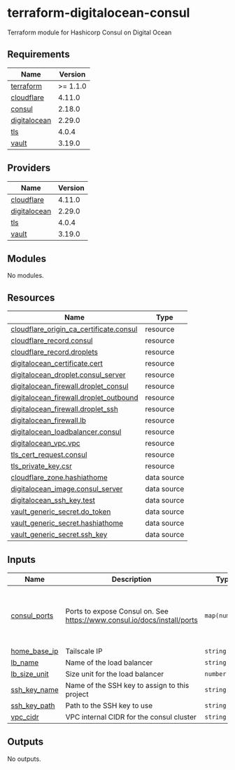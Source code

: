 # terraform-digitalocean-consul
Terraform module for Hashicorp Consul on Digital Ocean

<!-- BEGIN_TF_DOCS -->
## Requirements

| Name | Version |
|------|---------|
| <a name="requirement_terraform"></a> [terraform](#requirement\_terraform) | >= 1.1.0 |
| <a name="requirement_cloudflare"></a> [cloudflare](#requirement\_cloudflare) | 4.11.0 |
| <a name="requirement_consul"></a> [consul](#requirement\_consul) | 2.18.0 |
| <a name="requirement_digitalocean"></a> [digitalocean](#requirement\_digitalocean) | 2.29.0 |
| <a name="requirement_tls"></a> [tls](#requirement\_tls) | 4.0.4 |
| <a name="requirement_vault"></a> [vault](#requirement\_vault) | 3.19.0 |

## Providers

| Name | Version |
|------|---------|
| <a name="provider_cloudflare"></a> [cloudflare](#provider\_cloudflare) | 4.11.0 |
| <a name="provider_digitalocean"></a> [digitalocean](#provider\_digitalocean) | 2.29.0 |
| <a name="provider_tls"></a> [tls](#provider\_tls) | 4.0.4 |
| <a name="provider_vault"></a> [vault](#provider\_vault) | 3.19.0 |

## Modules

No modules.

## Resources

| Name | Type |
|------|------|
| [cloudflare_origin_ca_certificate.consul](https://registry.terraform.io/providers/cloudflare/cloudflare/4.11.0/docs/resources/origin_ca_certificate) | resource |
| [cloudflare_record.consul](https://registry.terraform.io/providers/cloudflare/cloudflare/4.11.0/docs/resources/record) | resource |
| [cloudflare_record.droplets](https://registry.terraform.io/providers/cloudflare/cloudflare/4.11.0/docs/resources/record) | resource |
| [digitalocean_certificate.cert](https://registry.terraform.io/providers/digitalocean/digitalocean/2.29.0/docs/resources/certificate) | resource |
| [digitalocean_droplet.consul_server](https://registry.terraform.io/providers/digitalocean/digitalocean/2.29.0/docs/resources/droplet) | resource |
| [digitalocean_firewall.droplet_consul](https://registry.terraform.io/providers/digitalocean/digitalocean/2.29.0/docs/resources/firewall) | resource |
| [digitalocean_firewall.droplet_outbound](https://registry.terraform.io/providers/digitalocean/digitalocean/2.29.0/docs/resources/firewall) | resource |
| [digitalocean_firewall.droplet_ssh](https://registry.terraform.io/providers/digitalocean/digitalocean/2.29.0/docs/resources/firewall) | resource |
| [digitalocean_firewall.lb](https://registry.terraform.io/providers/digitalocean/digitalocean/2.29.0/docs/resources/firewall) | resource |
| [digitalocean_loadbalancer.consul](https://registry.terraform.io/providers/digitalocean/digitalocean/2.29.0/docs/resources/loadbalancer) | resource |
| [digitalocean_vpc.vpc](https://registry.terraform.io/providers/digitalocean/digitalocean/2.29.0/docs/resources/vpc) | resource |
| [tls_cert_request.consul](https://registry.terraform.io/providers/hashicorp/tls/4.0.4/docs/resources/cert_request) | resource |
| [tls_private_key.csr](https://registry.terraform.io/providers/hashicorp/tls/4.0.4/docs/resources/private_key) | resource |
| [cloudflare_zone.hashiathome](https://registry.terraform.io/providers/cloudflare/cloudflare/4.11.0/docs/data-sources/zone) | data source |
| [digitalocean_image.consul_server](https://registry.terraform.io/providers/digitalocean/digitalocean/2.29.0/docs/data-sources/image) | data source |
| [digitalocean_ssh_key.test](https://registry.terraform.io/providers/digitalocean/digitalocean/2.29.0/docs/data-sources/ssh_key) | data source |
| [vault_generic_secret.do_token](https://registry.terraform.io/providers/hashicorp/vault/3.19.0/docs/data-sources/generic_secret) | data source |
| [vault_generic_secret.hashiathome](https://registry.terraform.io/providers/hashicorp/vault/3.19.0/docs/data-sources/generic_secret) | data source |
| [vault_generic_secret.ssh_key](https://registry.terraform.io/providers/hashicorp/vault/3.19.0/docs/data-sources/generic_secret) | data source |

## Inputs

| Name | Description | Type | Default | Required |
|------|-------------|------|---------|:--------:|
| <a name="input_consul_ports"></a> [consul\_ports](#input\_consul\_ports) | Ports to expose Consul on. See https://www.consul.io/docs/install/ports | `map(number)` | <pre>{<br>  "dns": 8600,<br>  "http": 8500,<br>  "serf-lan": 8301,<br>  "server": 8300<br>}</pre> | no |
| <a name="input_home_base_ip"></a> [home\_base\_ip](#input\_home\_base\_ip) | Tailscale IP | `string` | n/a | yes |
| <a name="input_lb_name"></a> [lb\_name](#input\_lb\_name) | Name of the load balancer | `string` | `"consul-lb"` | no |
| <a name="input_lb_size_unit"></a> [lb\_size\_unit](#input\_lb\_size\_unit) | Size unit for the load balancer | `number` | `1` | no |
| <a name="input_ssh_key_name"></a> [ssh\_key\_name](#input\_ssh\_key\_name) | Name of the SSH key to assign to this project | `string` | `"consul-key"` | no |
| <a name="input_ssh_key_path"></a> [ssh\_key\_path](#input\_ssh\_key\_path) | Path to the SSH key to use | `string` | `"~/.ssh/dokey.pub"` | no |
| <a name="input_vpc_cidr"></a> [vpc\_cidr](#input\_vpc\_cidr) | VPC internal CIDR for the consul cluster | `string` | `"10.10.20.0/24"` | no |

## Outputs

No outputs.
<!-- END_TF_DOCS -->